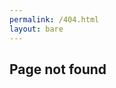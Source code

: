 ```yaml
---
permalink: /404.html
layout: bare
---
```


<main role="main" class="container h-100">
  <div class="row h-100 justify-content-center align-items-center">
  <div class="text-center" style="color: {{ page.text_color | default: 'black' }};">
      <h2>Page not found</h2>
    </div>
  </div>
</main>
